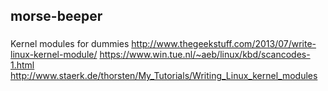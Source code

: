 
## morse-beeper

###

Kernel modules for dummies 
http://www.thegeekstuff.com/2013/07/write-linux-kernel-module/ 
https://www.win.tue.nl/~aeb/linux/kbd/scancodes-1.html
http://www.staerk.de/thorsten/My_Tutorials/Writing_Linux_kernel_modules



